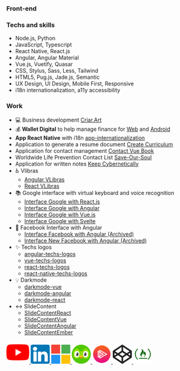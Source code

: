 ### Front-end
### Techs and skills
- Node.js, Python
- JavaScript, Typescript
- React Native, React.js
- Angular, Angular Material
- Vue.js, Vuetify, Quasar
- CSS, Stylus, Sass, Less, Tailwind
- HTML5, Pug.js, Jade.js, Semantic
- UX Design, UI Design, Mobile First, Responsive
- i18n internationalization, a11y accessibility
### Work
- 💻 Business development [Criar.Art](https://criar.art)
- 💰 **Wallet Digital** to help manage finance for [Web](https://walletdigitalz.web.app) and [Android](https://play.google.com/store/apps/details?id=com.criar.art.walletdigitalzapp)
- **App React Native** with i18n [app-internationalization](https://github.com/livresaber/app-internationalization)
- Application to generate a resume document [Create Curriculum](https://criar-curriculo.web.app?lang=en-US)
- Application for contact management [Contact Vue Book](https://contact-vue-book.web.app)
- Worldwide Life Prevention Contact List [Save-Our-Soul](https://lucasferreiralimax.github.io/save-our-soul)
- Application for written notes [Keep Cybernetically](https://keep-cybernetically.web.app)
- ♿ Vlibras
  * [Angular VLibras](https://angular-vlibras.web.app)
  * [React VLibras](https://react-vlibras.web.app)
- 📚 Google interface with virtual keyboard and voice recognition
  * [Interface Google with React.js](https://g00gle-reactjs.web.app)
  * [Interface Google with Angular](https://g00gle-angular.web.app)
  * [Interface Google with Vue.js](https://g00gle-vue.web.app)
  * [Interface Google with Svelte](https://g00gle-svelte.web.app)
- 📘 Facebook Interface with Angular
  * [Interface Facebook with Angular (Archived)](https://angular-facebook.web.app)
  * [Interface New Facebook with Angular (Archived)](https://angular-facebook-new.web.app)
- ✨ Techs logos
  * [angular-techs-logos](https://angular-techs-logos.web.app)
  * [vue-techs-logos](https://vue-techs-logos.web.app)
  * [react-techs-logos](https://react-techs-logos.web.app)
  * [react-native-techs-logos](https://www.npmjs.com/package/react-native-techs-logos)
- 💡 Darkmode
  * [darkmode-vue](https://darkmode-vue.web.app)
  * [darkmode-angular](https://darkmode-angular.web.app)
  * [darkmode-react](https://darkmode-react.web.app)
- ↔️ SlideContent
  * [SlideContentReact](https://slidecontent-reactjs.web.app)
  * [SlideContentVue](https://slidecontent-vuejs.web.app)
  * [SlideContentAngular](https://slidecontent-angularjs.web.app)
  * [SlideContentEmber](https://slidecontent-ember.web.app)

<a href="https://www.youtube.com/channel/UCZBURloZW7kmNqzgPS9OHrA" target="_blank">
  <img alt="Lucas Ferreira de Lima - Front end" width="60px" src="https://raw.githubusercontent.com/lucasferreiralimax/lucasferreiralimax/master/assets/youtube-logo.svg" />
</a>
  <a href="https://www.linkedin.com/in/lucasferreiralimax" target="_blank">
  <img alt="Lucas Ferreira de Lima LinkdeIn" width="50px" src="https://raw.githubusercontent.com/lucasferreiralimax/lucasferreiralimax/master/assets/linkedin-logo.svg" />
</a>
<a href="https://docs.microsoft.com/pt-br/users/lucasferreiralimax" target="_blank">
  <img alt="Lucas Ferreira de Lima Microsoft Docs Learn" width="50px" src="https://raw.githubusercontent.com/lucasferreiralimax/lucasferreiralimax/master/assets/microsoft-logo.svg" />
</a>
<a href="https://www.duolingo.com/profile/ferreiralimax" target="_blank">
  <img alt="Lucas Duolingo" width="50px" src="https://raw.githubusercontent.com/lucasferreiralimax/lucasferreiralimax/master/assets/duolingo-logo.svg" />
</a>
<a href="https://app.pluralsight.com/profile/lucasferreiralimax" target="_blank">
  <img alt="Lucas Ferreira de Lima PluralSight" width="50px" src="https://raw.githubusercontent.com/lucasferreiralimax/lucasferreiralimax/master/assets/pluralsight-logo.png" />
</a>
<a href="https://codepen.io/lucaslimax" target="_blank">
  <img alt="lucaslimax Codepen" width="50px" src="https://raw.githubusercontent.com/lucasferreiralimax/lucasferreiralimax/master/assets/codepen-logo.svg" />
</a>
<a href="https://www.freecodecamp.org/lucasferreiralimax" target="_blank">
  <img alt="Lucas Ferreira de Lima FreeCodeCamp" width="50px" src="https://raw.githubusercontent.com/lucasferreiralimax/lucasferreiralimax/master/assets/freecodecamp-logo.png" />
</a>
